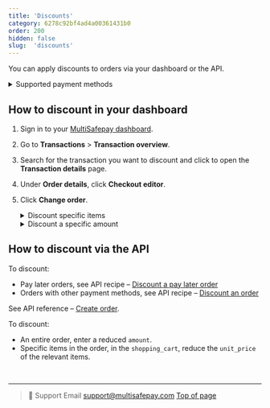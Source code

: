 ```yaml
---
title: 'Discounts'
category: 6278c92bf4ad4a00361431b0
order: 200
hidden: false
slug:  'discounts'
---
```

You can apply discounts to orders via your dashboard or the API.

<details id="supported-payment-methods">
<summary>Supported payment methods</summary>
<br>

- AfterPay
- Alipay
- E-Invoicing
- in3
- Klarna
- Pay After Delivery

</details>

## How to discount in your dashboard

1. Sign in to your [MultiSafepay dashboard](https://merchant.multisafepay.com).  
2. Go to **Transactions** > **Transaction overview**.  
3. Search for the transaction you want to discount and click to open the **Transaction details** page.  
4. Under **Order details**, click **Checkout editor**.  
5. Click **Change order**.

    <details id="discount-specific-items">
    <summary>Discount specific items</summary>
    <br>

    - In the **Quantity** field, enter the number of units to discount.
    - In the **Name** field, enter the name of the item to discount.
    - In the **Unit price** field, enter the single unit price as a _negative_ number, e.g. -10.
    - From the **Tax** list, select **None (0.0%)**. 
    - Click **Add**.
    - Check that the **New total** amount is correct. 
    - To display a field to enter add any relevant comments, click **Description**.
    - Click **Save item changes**.  
      A new transaction is generated and the order status is **completed**.

    </details>

    <details id="discount-specific-amount">
    <summary>Discount a specific amount</summary>
    <br>

    - In the **Quantity** field, enter **1**.
    - In the **Name** field, enter a description of the discount.
    - In the **Unit price** field, enter the discount amount as a _negative_ number, e.g. -10.
    - From the **Tax** list, select **None (0.0%)**. 
    - Click **Add**.
    - Check that the **New total** amount is correct. 
    - To display a field to enter add any relevant comments, click **Description**.
    - Click **Save item changes**.  
      A new transaction is generated and the order status is **completed**.

    </details>

## How to discount via the API 

To discount:

- Pay later orders, see API recipe – [Discount a pay later order](https://docs-api.multisafepay.com/recipes/discount-a-pay-later-order)
- Orders with other payment methods, see API recipe – [Discount an order](https://docs-api.multisafepay.com/recipes/discount-an-order)


See API reference – [Create order](https://docs-api.multisafepay.com/reference/createorder).

To discount: 
      
- An entire order, enter a reduced `amount`. 
- Specific items in the order, in the `shopping_cart`, reduce the `unit_price` of the relevant items.
<br>

---

> 💬  Support
> Email <support@multisafepay.com>
[Top of page](#)